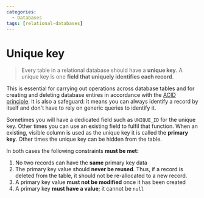 ```yaml
---
categories:
  - Databases
tags: [relational-databases]
---
```


# Unique key

> Every table in a relational database should have a **unique key**. A unique key is one **field that uniquely identifies each record**.

This is essential for carrying out operations across database tables and for creating and deleting database entires in accordance with the [ACID principle](/Databases/ACID_principle.md). It is also a safeguard: it means you can always identify a record by itself and don't have to rely on generic queries to identify it.

Sometimes you will have a dedicated field such as `UNIQUE_ID` for the unique key. Other times you can use an existing field to fulfil that function. When an existing, visible column is used as the unique key it is called the **primary key**. Other times the unique key can be hidden from the table.

In both cases the following constraints **must be met:**

1. No two records can have the **same** primary key data
1. The primary key value should **never be reused**. Thus, if a record is deleted from the table, it should not be re-allocated to a new record.
1. A primary key value **must not be modified** once it has been created
1. A primary key **must have a value**; it cannot be `null`
